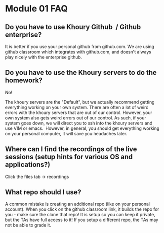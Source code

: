 # Module 01 FAQ


## Do you have to use Khoury Github  / Github enterprise?
It is better if you use your personal github from github.com. We are using github classroom which integrates with github.com, and doesn't always play nicely with the enterprise github. 

## Do you have to use the Khoury servers to do the homework?
No! 

The khoury servers are the "Default", but we actually recommend getting everything working on your own system. There are often a lot of weird errors with the khoury servers that are out of our control. However, your own system also gets weird errors out of our control. As such, if your system goes down, we will direct you to ssh into the khoury servers and use VIM or emacs.  However, in general, you should get everything working on your personal computer, it will save you headaches later. 

## Where can I find the recordings of the live sessions (setup hints for various OS and applications?)
Click the files tab -> recordings

## What repo should I use?
A common mistake is creating an additional repo (like on your personal account). When you click on the github classroom link, it builds the repo for you - make sure the clone that repo! It is setup so you can keep it private, but the TAs have full access to it! If you setup a different repo, the TAs may not be able to grade it. 

